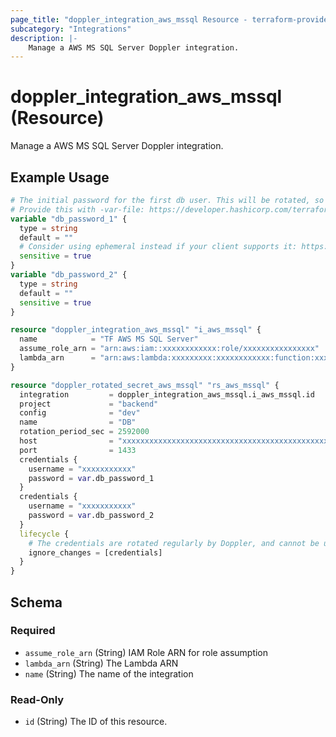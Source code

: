 ```yaml
---
page_title: "doppler_integration_aws_mssql Resource - terraform-provider-doppler"
subcategory: "Integrations"
description: |-
	Manage a AWS MS SQL Server Doppler integration.
---
```


# doppler_integration_aws_mssql (Resource)

Manage a AWS MS SQL Server Doppler integration.

## Example Usage

```terraform
# The initial password for the first db user. This will be rotated, so we provide a default and ignore changes below.
# Provide this with -var-file: https://developer.hashicorp.com/terraform/language/values/variables#variable-definitions-tfvars-files 
variable "db_password_1" {
  type = string
  default = ""
  # Consider using ephemeral instead if your client supports it: https://developer.hashicorp.com/terraform/language/values/variables#exclude-values-from-state
  sensitive = true
}
variable "db_password_2" {
  type = string
  default = ""
  sensitive = true
}

resource "doppler_integration_aws_mssql" "i_aws_mssql" {
  name            = "TF AWS MS SQL Server"
  assume_role_arn = "arn:aws:iam::xxxxxxxxxxxx:role/xxxxxxxxxxxxxxxx"
  lambda_arn      = "arn:aws:lambda:xxxxxxxxx:xxxxxxxxxxxx:function:xxxxxxxxxxxxxxxxxxxx"
}

resource "doppler_rotated_secret_aws_mssql" "rs_aws_mssql" {
  integration         = doppler_integration_aws_mssql.i_aws_mssql.id
  project             = "backend"
  config              = "dev"
  name                = "DB"
  rotation_period_sec = 2592000
  host                = "xxxxxxxxxxxxxxxxxxxxxxxxxxxxxxxxxxxxxxxxxxxxxxxxxxx"
  port                = 1433
  credentials {
    username = "xxxxxxxxxxx"
    password = var.db_password_1
  }
  credentials {
    username = "xxxxxxxxxxx"
    password = var.db_password_2
  }
  lifecycle {
    # The credentials are rotated regularly by Doppler, and cannot be updated via TF after initialization, so skip checking the credentials against state.
    ignore_changes = [credentials]
  }
}
```

<!-- schema generated by tfplugindocs -->
## Schema

### Required

- `assume_role_arn` (String) IAM Role ARN for role assumption
- `lambda_arn` (String) The Lambda ARN
- `name` (String) The name of the integration

### Read-Only

- `id` (String) The ID of this resource.
